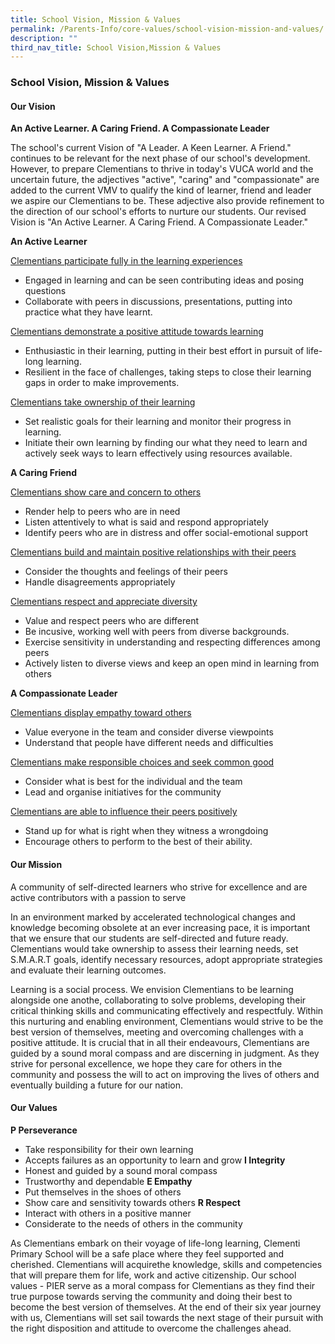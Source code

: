 ```yaml
---
title: School Vision, Mission & Values
permalink: /Parents-Info/core-values/school-vision-mission-and-values/
description: ""
third_nav_title: School Vision,Mission & Values
---
```

### School Vision, Mission & Values

#### Our Vision
**An Active Learner. A Caring Friend. A Compassionate Leader**

The school's current Vision of "A Leader. A Keen Learner. A Friend." continues to be relevant for the next phase of our school's development. However, to prepare Clementians to thrive in today's VUCA world and the uncertain future, the adjectives "active", "caring" and "compassionate" are added to the current VMV to qualify the kind of learner, friend and leader we aspire our Clementians to be. These adjective also provide refinement to the direction of our school's efforts to nurture our students. Our revised Vision is "An Active Learner. A Caring Friend. A Compassionate Leader."

**An Active Learner**

<u>Clementians participate fully in the learning experiences</u>
- Engaged in learning and can be seen contributing ideas and posing questions
- Collaborate with peers in discussions, presentations, putting into practice what they have learnt.

<u>Clementians demonstrate a positive attitude towards learning</u>
- Enthusiastic in their learning, putting in their best effort in pursuit of life-long learning.
- Resilient in the face of challenges, taking steps to close their learning gaps in order to make improvements.

<u>Clementians take ownership of their learning</u>
- Set realistic goals for their learning and monitor their progress in learning.
- Initiate their own learning by finding our what they need to learn and actively seek ways to learn effectively using resources available.


**A Caring Friend**

<u>Clementians show care and concern to others</u>
- Render help to peers who are in need
- Listen attentively to what is said and respond appropriately
- Identify peers who are in distress and offer social-emotional support

<u>Clementians build and maintain positive relationships with their peers</u>
- Consider the thoughts and feelings of their peers
- Handle disagreements appropriately

<u>Clementians respect and appreciate diversity</u>
- Value and respect peers who are different
- Be incusive, working well with peers from diverse backgrounds.
- Exercise sensitivity in understanding and respecting differences among peers
- Actively listen to diverse views and keep an open mind in learning from others


**A Compassionate Leader**

<u>Clementians display empathy toward others</u>
- Value everyone in the team and consider diverse viewpoints
- Understand that people have different needs and difficulties

<u>Clementians make responsible choices and seek common good</u>
- Consider what is best for the individual and the team
- Lead and organise initiatives for the community

<u>Clementians are able to influence their peers positively</u>
- Stand up for what is right when they witness a wrongdoing
- Encourage others to perform to the best of their ability.

#### Our Mission
A community of self-directed learners who strive for excellence and are active contributors with a passion to serve

In an environment marked by accelerated technological changes and knowledge becoming obsolete at an ever increasing pace, it is important that we ensure that our students are self-directed and future ready. Clementians would take ownership to assess their learning needs, set S.M.A.R.T goals, identify necessary resources, adopt appropriate strategies and evaluate their learning outcomes.

Learning is a social process. We envision Clementians to be learning alongside one anothe, collaborating to solve problems, developing their critical thinking skills and communicating effectively and respectfuly. Within this nurturing and enabling environment, Clementians would strive to be the best version of themselves, meeting and overcoming challenges with a positive attitude. It is crucial that in all their endeavours, Clementians are guided by a sound moral compass and are discerning in judgment. As they strive for personal excellence, we hope they care for others in the community and possess the will to act on improving the lives of others and eventually building a future for our nation.

#### Our Values
**P Perseverance** <br>
- Take responsibility for their own learning
- Accepts failures as an opportunity to learn and grow
**I Integrity** <br>
- Honest and guided by a sound moral compass
- Trustworthy and dependable
**E Empathy**<br>
- Put themselves in the shoes of others
- Show care and sensitivity towards others
**R Respect**
- Interact with others in a positive manner
- Considerate to the needs of others in the community

As Clementians embark on their voyage of life-long learning, Clementi Primary School will be a safe place where they feel supported and cherished. Clementians will acquirethe knowledge, skills and competencies that will prepare them for life, work and active citizenship. Our school values - PIER serve as a moral compass for Clementians as they find their true purpose towards serving the community and doing their best to become the best version of themselves. At the end of their six year journey with us, Clementians will set sail towards the next stage of their pursuit with the right disposition and attitude to overcome the challenges ahead.